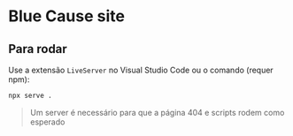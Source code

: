 # Blue Cause site

## Para rodar

Use a extensão `LiveServer` no Visual Studio Code ou o comando (requer npm):

```sh
npx serve .
```

> Um server é necessário para que a página 404 e scripts rodem como esperado
